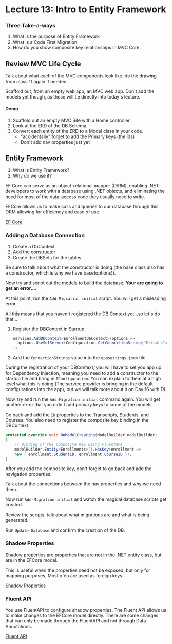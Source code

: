 # Lecture 13: Intro to Entity Framework


### Three Take-a-ways
1. What is the purpose of Entity Framework
1. What is a Code First Migration
1. How do you show composite key relationships in MVC Core.


## Review MVC Life Cycle
Talk about what each of the MVC components look like. do the drawing from class 11 again if needed.

Scaffold out, from an empty web app, an MVC web app. Don't add the models yet though, as those will tie directly into today's lecture.

#### Demo
1. Scaffold out an empty MVC Site with a Home controller
1. Look at the ERD of the DB Schema.
1. Convert each entity of the ERD to a Model class in your code.
   - "accidentally" forget to add the Primary keys (the ids)
    - Don't add nav properties just yet

## Entity Framework
1. What is Entity Framework?
1. Why do we use it?

EF Core can serve as an object-relational mapper (O/RM), enabling .NET developers to work with a database using .NET objects, and eliminating the need for most of the data-access code they usually need to write.

EFCore allows us to make calls and queries to our database through this ORM allowing for efficiency and ease of use.

[EF Core](https://docs.microsoft.com/en-us/ef/core/)

### Adding a Database Connection
1. Create a DbContext
1. Add the constructor
1. Create the DBSets for the tables

Be sure to talk about what the constructor is doing (the base class also has a constructor, which is why we have base(options)).

Now try and script out the models to build the database. **Your are going to get an error....**

At this point, run the `Add-Migration initial` script. You will get a misleading error.

All this means that you haven't registered the DB Context yet...so let's do that...

1. Register the DBContext in Startup

   ```csharp
   services.AddDbContext<EnrollmentDbContext>(options =>
     options.UseSqlServer(Configuration.GetConnectionString("DefaultConnection"))
   );
   ```

1. Add the `ConnectionStrings` value into the `appsettings.json` file

During the registration of your DBContext, you will have to set you app up for Dependency Injection, meaning you need to add a constructor to the startup file and bring in `IConfiguration`. You can explain to them at a high level what this is doing (The service provider is bringing in the default configurations into the app), but we will talk more about it on Day 16 with DI.

Now, try and run the `Add-Migration initial` command again. You will get another error that you didn't add primary keys to some of the models.

Go back and add the `ID` properties to the Transcripts, Students, and Courses.
You also need to register the composite key binding in the DBContext.

```csharp
protected override void OnModelCreating(ModelBuilder modelBuilder)
{
    // Binding of the Composite Key using FluentAPI
    modelBuilder.Entity<Enrollments>().HasKey(enrollment =>
    new { enrollment.StudentID, enrollment.CourseID });
}
```

After you add the composite key, don't forget to go back and add the navigation properties.

Talk about the connections between the nav properties and why we need them.

Now run `Add-Migration initial` and watch the magical database scripts get created.

Review the scripts. talk about what migrations are and what is being generated.

Run `Update-Database` and confirm the creation of the DB.


### Shadow Properties

Shadow properties are properties that are not in the .NET entity class, but are in the EFCore model.

This is useful when the properties need not be exposed, but only for mapping purposes. Most ofen are used as foreign keys.

[Shadow Properties](https://docs.microsoft.com/en-us/ef/core/modeling/shadow-properties)

### Fluent API

You use FluentAPI to configure shadow properties. The Fluent API allows us to make changes to the EFCore model directly. There are some changes that can only be made through the FluentAPI and not through Data Annotations.

[Fluent API](https://docs.microsoft.com/en-us/ef/core/modeling/shadow-properties#fluent-api)
